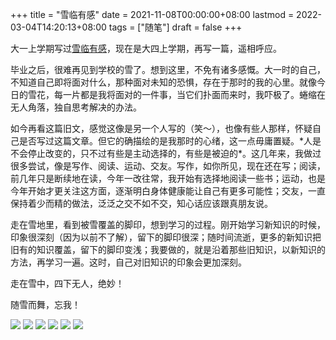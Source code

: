 +++
title = "雪临有感"
date = 2021-11-08T00:00:00+08:00
lastmod = 2022-03-04T14:20:13+08:00
tags = ["随笔"]
draft = false
+++

大一上学期写过[雪临有感](/posts/feelings-with-snow/)，现在是大四上学期，再写一篇，遥相呼应。

毕业之后，很难再见到学校的雪了。想到这里，不免有诸多感慨。大一时的自己，不知道自己即将面对什么，那种面对未知的恐惧，存在于那时的我的心里。就像今日的雪花，每一片都是我将面对的一件事，当它们扑面而来时，我吓极了。蜷缩在无人角落，独自思考解决的办法。

如今再看这篇旧文，感觉这像是另一个人写的（笑～），也像有些人那样，怀疑自己是否写过这篇文章。但它的确描绘的是我那时的心绪，这一点毋庸置疑。\*人是不会停止改变的，只不过有些是主动选择的，有些是被迫的\*。这几年来，我做过很多尝试，像是写作、阅读、运动、交友。写作，如你所见，现在还在写；阅读，前几年只是断续地在读，今年一改往常，我开始有选择地阅读一些书；运动，也是今年开始才更关注这方面，逐渐明白身体健康能让自己有更多可能性；交友，一直保持着少而精的做法，泛泛之交不如不交，知心话应该跟真朋友说。

走在雪地里，看到被雪覆盖的脚印，想到学习的过程。刚开始学习新知识的时候，印象很深刻（因为以前不了解），留下的脚印很深；随时间流逝，更多的新知识把旧有的知识覆盖，留下的脚印变浅；我要做的，就是沿着那些旧知识，以新知识的方法，再学习一遍。这时，自己对旧知识的印象会更加深刻。

走在雪中，四下无人，绝妙！

随雪而舞，忘我！

![](/photo/2021-11-08-1.jpg "")
![](/photo/2021-11-08-2.jpg "")
![](/photo/2021-11-08-3.jpg "")
![](/photo/2021-11-08-4.jpg "")
![](/photo/2021-11-08-5.jpg "")
![](/photo/2021-11-08-6.jpg "")